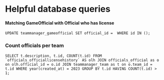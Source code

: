 # Helpful database queries

#### Matching GameOfficial with Official who has license

```
UPDATE teammanager_gameofficial SET official_id =  WHERE id IN ();
```

### Count officials per team

```
SELECT t.description, t.id, COUNT(t.id) FROM `officials_officiallicensehistory` AS olh JOIN officials_official as o on olh.official_id = o.id JOIN teammanager_team as t on o.team_id = t.id WHERE year(created_at) = 2023 GROUP BY t.id HAVING COUNT(t.id) > 1;
```
